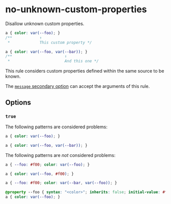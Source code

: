 # no-unknown-custom-properties

Disallow unknown custom properties.

<!-- prettier-ignore -->
```css
a { color: var(--foo); }
/**            ↑
 *             This custom property */

a { color: var(--foo, var(--bar)); }
/**                       ↑
 *                        And this one */
```

This rule considers custom properties defined within the same source to be known.

The [`message` secondary option](https://github.com/stylelint/stylelint/16.6.1/docs/user-guide/configure.md#message) can accept the arguments of this rule.

## Options

### `true`

The following patterns are considered problems:

<!-- prettier-ignore -->
```css
a { color: var(--foo); }
```

<!-- prettier-ignore -->
```css
a { color: var(--foo, var(--bar)); }
```

The following patterns are _not_ considered problems:

<!-- prettier-ignore -->
```css
a { --foo: #f00; color: var(--foo); }
```

<!-- prettier-ignore -->
```css
a { color: var(--foo, #f00); }
```

<!-- prettier-ignore -->
```css
a { --foo: #f00; color: var(--bar, var(--foo)); }
```

<!-- prettier-ignore -->
```css
@property --foo { syntax: "<color>"; inherits: false; initial-value: #f00; }
a { color: var(--foo); }
```
